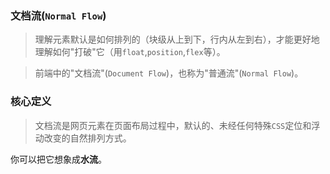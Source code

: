 ### 文档流(`Normal Flow`)  
> 理解元素默认是如何排列的（块级从上到下，行内从左到右），才能更好地理解如何"打破"它（用`float`,`position`,`flex`等）。   

> 前端中的"文档流"(`Document Flow`)，也称为"普通流"(`Normal Flow`)。    

### 核心定义  
> 文档流是网页元素在页面布局过程中，默认的、未经任何特殊`CSS`定位和浮动改变的自然排列方式。   

你可以把它想象成**水流**。

